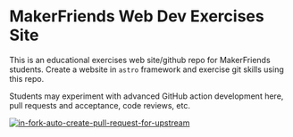 # MakerFriends Web Dev Exercises Site

This is an educational exercises web site/github repo for MakerFriends students. Create a website in `astro` framework and exercise git skills using this repo. 

Students may experiment with advanced GitHub action development here, pull requests and acceptance, code reviews, etc.

[![in-fork-auto-create-pull-request-for-upstream](https://github.com/RichLewis007/educational-site-creation/actions/workflows/in-fork-auto-create-pull-request-for-upstream.yml/badge.svg)](https://github.com/RichLewis007/educational-site-creation/actions/workflows/in-fork-auto-create-pull-request-for-upstream.yml)
